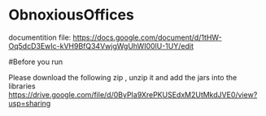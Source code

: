 # ObnoxiousOffices

documentition file:
https://docs.google.com/document/d/1tHW-Oq5dcD3EwIc-kVH9BfQ34VwjgWgUhWI00lU-1UY/edit


#Before you run

Please download the following zip , unzip it and add the jars into the libraries 
https://drive.google.com/file/d/0ByPIa9XrePKUSEdxM2UtMkdJVE0/view?usp=sharing
